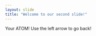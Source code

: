 ```yaml
---
layout: slide
title: "Welcome to our second slide!"
---
```

Your ATOM! 
Use the left arrow to go back!
